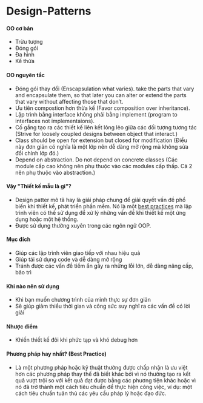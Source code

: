 # Design-Patterns

#### OO cơ bản

- Trừu tượng
- Đóng gói
- Đa hình
- Kế thừa

#### OO nguyên tắc

- Đóng gói thay đổi (Enscapsulation what varies). take the parts that vary and encapsulate them, so that later you can alter or extend the parts that vary without affecting
  those that don’t.
- Ưu tiên compostion hơn thừa kế (Favor composition over inheritance).
- Lập trình bằng interface không phải bằng implement (program to interfaces not implementaions).
- Cố gắng tạo ra các thiết kế liên kết lỏng lẻo giữa các đối tượng tương tác (Strive for loosely coupled designs between object that interact.)
- Class should be open for extension but closed for modification (Điều này đơn giản có nghĩa là một lớp nên dễ dàng mở rộng mà không sửa đổi chính lớp đó.)
- Depend on abstraction. Do not depend on concrete classes (Các module cấp cao không nên phụ thuộc vào các modules cấp thấp. Cả 2 nên phụ thuộc vào abstraction.)

#### Vậy "Thiết kế mẫu là gì"?

- Design patter mô tả hay là giải pháp chung để giải quyết vấn đề phổ biến khi thiết kế, phát triển phần mềm. Nó là một [best practices](#phương-pháp-hay-nhất-best-practice) mà lập trình viên có thế sử dụng để xử lý những vấn đề khi thiết kế một ứng dụng hoặc một hệ thống.
- Được sử dụng thường xuyên trong các ngôn ngữ OOP.

#### Mục đích

- Giúp các lập trình viên giao tiếp với nhau hiệu quả
- Giúp tái sử dụng code và dễ dàng mở rộng
- Tránh được các vấn đề tiềm ẩn gây ra những lỗi lớn, dễ dàng nâng cấp, bảo trì

#### Khi nào nên sử dụng

- Khi bạn muốn chương trình của mình thực sự đơn giản
- Sẽ giúp giảm thiểu thời gian và công sức suy nghĩ ra các vấn đề có lời giải

#### Nhược điểm

- Khiến thiết kế đôi khi phức tạp và khó debug hơn

#### Phương pháp hay nhất? (Best Practice)

- Là một phương pháp hoặc kỹ thuật thường được chấp nhận là ưu việt hơn các phương pháp thay thế đã biết khác bởi vì nó thường tạo ra kết quả vượt trội so với kết quả đạt được bằng các phương tiện khác hoặc vì nó đã trở thành một cách tiêu chuẩn để thực hiện công việc, ví dụ: một cách tiêu chuẩn tuân thủ các yêu cầu pháp lý hoặc đạo đức.
